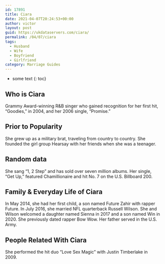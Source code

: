 ```yaml
---
id: 17891
title: Ciara
date: 2021-04-07T20:24:53+00:00
author: victor
layout: post
guid: https://ukdataservers.com/ciara/
permalink: /04/07/ciara
tags:
  - Husband
  - Wife
  - Boyfriend
  - Girlfriend
category: Marriage Guides
---
```


* some text
{: toc}


## Who is Ciara



Grammy Award-winning R&B singer who gained recognition for her first hit, &#8220;Goodies,&#8221; in 2004, and her 2006 single, &#8220;Promise.&#8221; 

                
                
                
## Prior to Popularity



She grew up as a military brat, traveling from country to country. She founded the girl group Hearsay with her friends when she was a teenager.

                
                
                
## Random data



She sang &#8220;1, 2 Step&#8221; and has sold over seven million albums. Her single, &#8220;Get Up,&#8221; featured Chamillionaire and hit No. 7 on the U.S. Billboard 200. 

                
                
                
## Family & Everyday Life of Ciara



In May 2014, she had her first child, a son named Future Zahir with rapper Future. In July 2016, she married NFL quarterback Russell Wilson. She and Wilson welcomed a daughter named Sienna in 2017 and a son named Win in 2020. She previously dated rapper Bow Wow. Her father served in the U.S. Army. 

                
                
                
## People Related With Ciara



She performed the hit duo &#8220;Love Sex Magic&#8221; with Justin Timberlake in 2009.

                
              
            
          
          
          